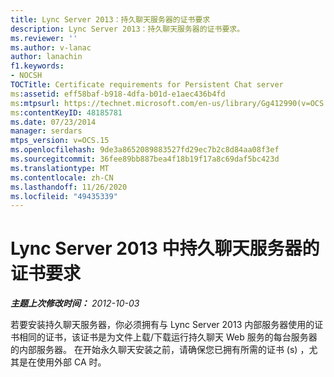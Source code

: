 ```yaml
---
title: Lync Server 2013：持久聊天服务器的证书要求
description: Lync Server 2013：持久聊天服务器的证书要求。
ms.reviewer: ''
ms.author: v-lanac
author: lanachin
f1.keywords:
- NOCSH
TOCTitle: Certificate requirements for Persistent Chat server
ms:assetid: eff58baf-b918-4dfa-b01d-e1aec436b4fd
ms:mtpsurl: https://technet.microsoft.com/en-us/library/Gg412990(v=OCS.15)
ms:contentKeyID: 48185781
ms.date: 07/23/2014
manager: serdars
mtps_version: v=OCS.15
ms.openlocfilehash: 9de3a8652089883527fd29ec7b2c8d84aa08f3ef
ms.sourcegitcommit: 36fee89bb887bea4f18b19f17a8c69daf5bc423d
ms.translationtype: MT
ms.contentlocale: zh-CN
ms.lasthandoff: 11/26/2020
ms.locfileid: "49435339"
---
```

# <a name="certificate-requirements-for-persistent-chat-server-in-lync-server-2013"></a>Lync Server 2013 中持久聊天服务器的证书要求

<div data-xmlns="http://www.w3.org/1999/xhtml">

<div class="topic" data-xmlns="http://www.w3.org/1999/xhtml" data-msxsl="urn:schemas-microsoft-com:xslt" data-cs="https://msdn.microsoft.com/">

<div data-asp="https://msdn2.microsoft.com/asp">



</div>

<div id="mainSection">

<div id="mainBody">

<span> </span>

_**主题上次修改时间：** 2012-10-03_

若要安装持久聊天服务器，你必须拥有与 Lync Server 2013 内部服务器使用的证书相同的证书，该证书是为文件上载/下载运行持久聊天 Web 服务的每台服务器的内部服务器。 在开始永久聊天安装之前，请确保您已拥有所需的证书 (s) ，尤其是在使用外部 CA 时。

</div>

<span> </span>

</div>

</div>

</div>

